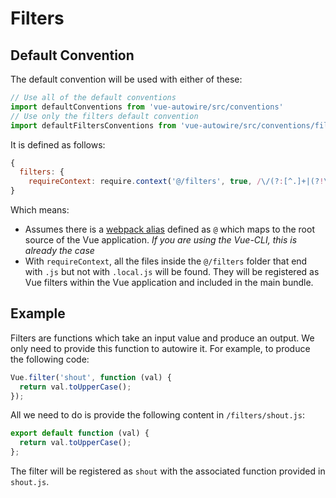 # Filters

## Default Convention

The default convention will be used with either of these:
```js
// Use all of the default conventions
import defaultConventions from 'vue-autowire/src/conventions'
// Use only the filters default convention
import defaultFiltersConventions from 'vue-autowire/src/conventions/filters'
```

It is defined as follows:
```js
{
  filters: {
    requireContext: require.context('@/filters', true, /\/(?:[^.]+|(?!\.local\.js$))\.js$/)
}
```

Which means:
- Assumes there is a [webpack alias](https://webpack.js.org/configuration/resolve/#resolvealias) defined as `@` which maps to the root source of the Vue application. _If you are using the Vue-CLI, this is already the case_
- With `requireContext`, all the files inside the `@/filters` folder that end with `.js` but not with `.local.js` will be found. They will be registered as Vue filters within the Vue application and included in the main bundle.


## Example

Filters are functions which take an input value and produce an output. We only need to provide this function to autowire it. For example, to produce the following code:

```js
Vue.filter('shout', function (val) {
  return val.toUpperCase();
});
```

All we need to do is provide the following content in `/filters/shout.js`:

```js
export default function (val) {
  return val.toUpperCase();
};

```

The filter will be registered as `shout` with the associated function provided in `shout.js`.
